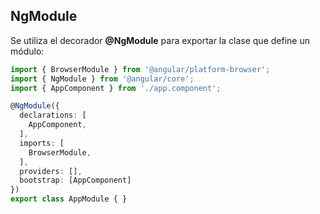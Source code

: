## NgModule

Se utiliza el decorador **@NgModule** para exportar la clase que define un módulo:

```typescript
import { BrowserModule } from '@angular/platform-browser';
import { NgModule } from '@angular/core';
import { AppComponent } from './app.component';

@NgModule({
  declarations: [
    AppComponent,
  ],
  imports: [
    BrowserModule,
  ],
  providers: [],
  bootstrap: [AppComponent]
})
export class AppModule { }
```